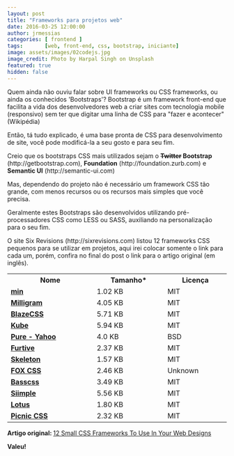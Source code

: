 ```yaml
---
layout: post
title: "Frameworks para projetos web"
date: 2016-03-25 12:00:00
author: jrmessias
categories: [ frontend ]
tags:       [web, front-end, css, bootstrap, iniciante]
image: assets/images/02codejs.jpg
image_credit: Photo by Harpal Singh on Unsplash
featured: true
hidden: false
---
```


<p>Quem ainda não ouviu falar sobre UI frameworks ou CSS frameworks, ou ainda os conhecidos 'Bootstraps'? Bootstrap é um framework front-end que facilita a vida dos desenvolvedores web a criar sites com tecnologia mobile (responsivo) sem ter que digitar uma linha de CSS para "fazer e acontecer" (Wikipédia)</p>

<p>Então, tá tudo explicado, é uma base pronta de CSS para desenvolvimento de site, você pode modificá-la a seu gosto e para seu fim.</b>

<p>Creio que os bootstraps CSS mais utilizados sejam o <b><strike>Twitter</strike> Bootstrap</b> (http://getbootstrap.com), <b>Foundation</b> (http://foundation.zurb.com) e <b>Semantic UI</b> (http://semantic-ui.com)</p>

<p>Mas, dependendo do projeto não é necessário um framework CSS tão grande, com menos recursos ou os recursos mais simples que você precisa.</p>

<p>Geralmente estes Bootstraps são desenvolvidos utilizando pré-processadores CSS como LESS ou SASS, auxiliando na personalização para o seu fim.</p>

<p>O site Six Revisions (http://sixrevisions.com) listou 12 frameworks CSS pequenos para se utilizar em projetos, aqui irei colocar somente o link para cada um, porém, confira no final do post o link para o artigo original (em inglês).</p>

<table style="display: table; width: 100%;">
    <tbody>
        <tr>
            <th>Nome</th>
            <th>Tamanho*</th>
            <th>Licença</th>
        </tr>
        <tr>
            <td><strong><a target="_blank" href="http://mincss.com/">min</a></strong></td>
            <td>1.02 KB</td>
            <td>MIT</td>
        </tr>
        <tr>
            <td><strong><a target="_blank" href="http://milligram.github.io/">Milligram</a></strong></td>
            <td>4.05 KB</td>
            <td>MIT</td>
        </tr>
        <tr>
            <td><strong><a target="_blank" href="http://blazecss.com/">BlazeCSS</a></strong></td>
            <td>5.71 KB</td>
            <td>MIT</td>
        </tr>
        <tr>
            <td><strong><a target="_blank" href="https://imperavi.com/kube/">Kube</a></strong></td>
            <td>5.94 KB</td>
            <td>MIT</td>
        </tr>
        <tr>
            <td><strong><a target="_blank" href="http://purecss.io/">Pure - Yahoo</a></strong></td>
            <td>4.0 KB</td>
            <td>BSD</td>
        </tr>
        <tr>
            <td><strong><a target="_blank" href="http://furtive.co/">Furtive</a></strong></td>
            <td>2.37 KB</td>
            <td>MIT</td>
        </tr>
        <tr>
            <td><strong><a target="_blank" href="http://getskeleton.com/">Skeleton</a></strong></td>
            <td>1.57 KB</td>
            <td>MIT</td>
        </tr>
        <tr>
            <td><strong><a target="_blank" href="http://fox-css.com/">FOX CSS</a></strong></td>
            <td>2.46 KB</td>
            <td>Unknown</td>
        </tr>
        <tr>
            <td><strong><a target="_blank" href="http://www.basscss.com/">Basscss</a></strong></td>
            <td>3.49 KB</td>
            <td>MIT</td>
        </tr>
        <tr>
            <td><strong><a target="_blank" href="https://siimple.github.io/">Siimple</a></strong></td>
            <td>5.56 KB</td>
            <td>MIT</td>
        </tr>
        <tr>
            <td><strong><a target="_blank" href="http://goatslacker.github.io/lotus.css/">Lotus</a></strong></td>
            <td>1.80 KB</td>
            <td>MIT</td>
        </tr>
        <tr>
            <td><strong><a target="_blank" href="http://www.picnicss.com/">Picnic CSS</a></strong></td>
            <td>2.32 KB</td>
            <td>MIT</td>
        </tr>
    </tbody>
</table>

<p><strong>Artigo original: </strong><a href="http://sixrevisions.com/css/small-css-frameworks" target="_blank">12 Small CSS Frameworks To Use In Your Web Designs</a></p>

<p><strong>Valeu!</strong></p>
